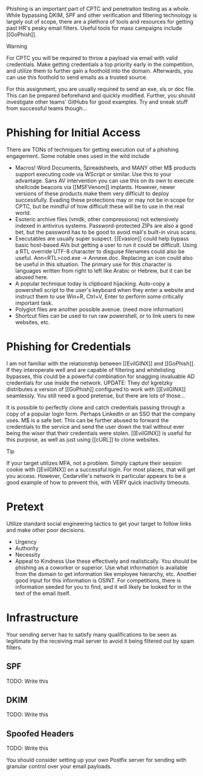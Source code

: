 Phishing is an important part of CPTC and penetraiton testing as a whole. While bypassing DKIM, SPF and other verification and filtering technology is largely out of scope, there are a plethora of tools and resources for getting past HR's pesky email filters. Useful tools for mass campaigns include [[GoPhish]]. 

>[!warning] 
>For CPTC you will be required to throw a payload via email with valid credentials. Make getting credentials a top priority early in the competition, and utilize them to further gain a foothold into the domain. Afterwards, you can use this foothold to send emails as a trusted source. 
>
>For this assignment, you are usually required to send an exe, xls or doc file. This can be prepared beforehand and quickly modified. Further, you should investigate other teams' GitHubs for good examples. Try and sneak stuff from successful teams though...

# Phishing for Initial Access
There are TONs of techniques for getting execution out of a phishing engagement. Some notable ones used in the wild include
- Macros! Word Documents, Spreadsheets, and MANY other M$ products support executing code via WScript or similar. Use this to your advantage. Sans AV intervention you can use this on its own to execute shellcode beacons via [[MSFVenom]] implants. However, newer versions of these products make them very difficult to deploy successfully. Evading these protections may or may not be in scope for CPTC, but be mindful of how difficult these will be to use in the real world. 
- Esoteric archive files (vmdk, other compressions) not extensively indexed in antivirus systems. Password-protected ZIPs are also a good bet, but the password has to be good to avoid mail's built-in virus scans. 
- Executables are usually super suspect. [[Evasion]] could help bypass basic host-based AVs but getting a user to run it could be difficult. Using a RTL override UTF-8 character to disguise filenames could also be useful. Ann\<RTL\>cod.exe -> Annexe.doc. Replacing an icon could also be useful in this situation. The primary use for this character is languages written from right to left like Arabic or Hebrew, but it can be abused here. 
- A popular technique today is clipboard hijacking. Auto-copy a powershell script to the user's keyboard when they enter a website and instruct them to use Win+R, Ctrl+V, Enter to perform some critically important task. 
- Polyglot files are another possible avenue. (need more information)
- Shortcut files can be used to run raw powershell, or to link users to new websites, etc. 

# Phishing for Credentials
 I am not familiar with the relationship between [[EvilGINX]] and [[GoPhish]]. If they interoperate well and are capable of filtering and whitelisting bypasses, this could be a powerful combination for snagging invaluable AD credentials for use inside the network. UPDATE: They do! kgretzky distributes a version of [[GoPhish]] configured to work with [[EvilGINX]] seamlessly. You still need a good pretense, but there are lots of those...

It is possible to perfectly clone and catch credentials passing through a copy of a popular login form. Perhaps LinkedIn or an SSO that the company uses. M$ is a safe bet. This can be further abused to forward the credentials to the service and send the user down the trail without ever being the wiser that their credentials were stolen. [[EvilGINX]] is useful for this purpose, as well as just using [[cURL]] to clone websites.  

>[!tip] 
>If your target utilizes MFA, not a problem. Simply capture their session cookie with [[EvilGINX]] on a successful login. For most places, that will get you access. However, Cedarville's network in particular appears to be a good example of how to prevent this, with VERY quick inactivity timeouts. 

# Pretext
Utilize standard social engineering tactics to get your target to follow links and make other poor decisions. 
- Urgency
- Authority
- Necessity
- Appeal to Kindness
Use these effectively and realistically. You should be phishing as a coworker or superior. Use what information is available from the domain to get information like employee hierarchy, etc. Another good input for this information is OSINT. For competitions, there is information seeded for you to find, and it will likely be looked for in the text of the email itself. 

# Infrastructure
Your sending server has to satisfy many qualifications to be seen as legitimate by the receiving mail server to avoid it being filtered out by spam filters. 

## SPF
TODO: Write this

## DKIM
TODO: Write this

## Spoofed Headers
TODO: Write this

You should consider setting up your own Postfix server for sending with granular control over your email payloads. 
